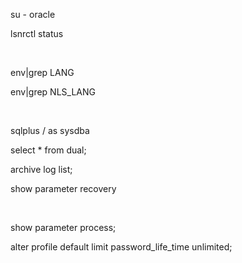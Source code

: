 su - oracle

lsnrctl status



<br>

env|grep LANG

env|grep NLS_LANG



<br>

sqlplus / as sysdba

select * from dual;

archive log list;

show parameter recovery



<br>

show parameter process;

alter profile default limit password_life_time unlimited;
